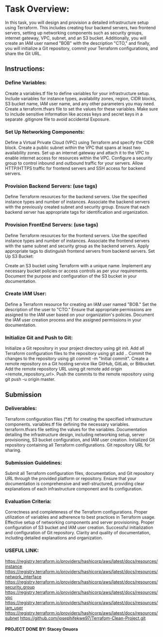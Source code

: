 # Task Overview:

In this task, you will design and provision a detailed infrastructure setup using Terraform. This includes creating four backend servers, two frontend servers, setting up networking components such as security groups, internet gateway, VPC, subnet, and an S3 bucket. Additionally, you will create an IAM user named "BOB" with the description "CTO," and finally, you will initialize a Git repository, commit your Terraform configurations, and share the Git URL.

## Instructions:

### Define Variables:

Create a variables.tf file to define variables for your infrastructure setup. Include variables for instance types, availability zones, region, CIDR blocks, S3 bucket name, IAM user name, and any other parameters you may need.
Create a terraform.tfvars file to set the values for these variables. Make sure to include sensitive information like access keys and secret keys in a separate .gitignore file to avoid accidental 
Exposure.

### Set Up Networking Components:

Define a Virtual Private Cloud (VPC) using Terraform and specify the CIDR block.
Create a public subnet within the VPC that spans at least two availability zones.
Set up an internet gateway and attach it to the VPC to enable internet access for resources within the VPC.
Configure a security group to control inbound and outbound traffic for your servers. Allow HTTP/HTTPS traffic for frontend servers and SSH access for backend servers.

### Provision Backend Servers: (use tags)

Define Terraform resources for the backend servers. Use the specified instance types and number of instances.
Associate the backend servers with the previously created subnet and security group.
Ensure that each backend server has appropriate tags for identification and organization.

### Provision FrontEnd Servers: (use tags)

Define Terraform resources for the frontend servers. Use the specified instance types and number of instances.
Associate the frontend servers with the same subnet and security group as the backend servers.
Apply appropriate tags to distinguish frontend servers from backend servers.
Set Up S3 Bucket:

Create an S3 bucket using Terraform with a unique name.
Implement any necessary bucket policies or access controls as per your requirements.
Document the purpose and configuration of the S3 bucket in your documentation.

### Create IAM User:

Define a Terraform resource for creating an IAM user named "BOB."
Set the description of the user to "CTO."
Ensure that appropriate permissions are assigned to the IAM user based on your organization's policies.
Document the IAM user creation process and the assigned permissions in your documentation.

### Initialize Git and Push to Git:

Initialize a Git repository in your project directory using git init.
Add all Terraform configuration files to the repository using git add ..
Commit the changes to the repository using git commit -m "Initial commit".
Create a remote repository on a Git hosting service like GitHub, GitLab, or Bitbucket.
Add the remote repository URL using git remote add origin <remote_repository_url>.
Push the commits to the remote repository using git push -u origin master.



## Submission 

### Deliverables:

Terraform configuration files (*.tf) for creating the specified infrastructure components.
variables.tf file defining the necessary variables.
terraform.tfvars file setting the values for the variables.
Documentation detailing the infrastructure design, including networking setup, server provisioning, S3 bucket configuration, and IAM user creation.
Initialized Git repository containing all Terraform configurations.
Git repository URL for sharing.

### Submission Guidelines:
Submit all Terraform configuration files, documentation, and Git repository URL through the provided platform or repository.
Ensure that your documentation is comprehensive and well-structured, providing clear explanations of each infrastructure component and its configuration.


### Evaluation Criteria:

Correctness and completeness of the Terraform configurations.
Proper utilization of variables and adherence to best practices in Terraform usage.
Effective setup of networking components and server provisioning.
Proper configuration of S3 bucket and IAM user creation.
Successful initialization and configuration of Git repository.
Clarity and quality of documentation, including detailed explanations and organization.


### USEFUL LINK:

https://registry.terraform.io/providers/hashicorp/aws/latest/docs/resources/instance
https://registry.terraform.io/providers/hashicorp/aws/latest/docs/resources/network_interface
https://registry.terraform.io/providers/hashicorp/aws/latest/docs/resources/security_group
https://registry.terraform.io/providers/hashicorp/aws/latest/docs/resources/vpc
https://registry.terraform.io/providers/hashicorp/aws/latest/docs/resources/iam_user
https://registry.terraform.io/providers/hashicorp/aws/latest/docs/resources/subnet
https://github.com/josephifekwe97/Terrafom-Clean-Project.git




#### PROJECT DONE BY: Stacey Onuora